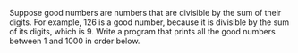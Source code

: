 Suppose good numbers are numbers that are divisible by the sum of their digits. For example, 126 is a good number, because it is divisible by the sum of its digits, which is 9. Write a program that prints all the good numbers between 1 and 1000 in order below.
